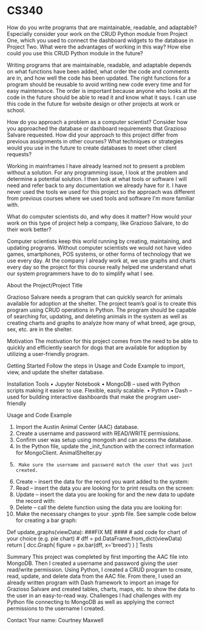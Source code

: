 # CS340

How do you write programs that are maintainable, readable, and adaptable? Especially consider your work on the CRUD Python module from Project One, which you used to connect the dashboard widgets to the database in Project Two. What were the advantages of working in this way? How else could you use this CRUD Python module in the future?

Writing programs that are maintainable, readable, and adaptable depends on what functions have been added, what order the code and comments are in, and how well the code has been updated. The right functions for a program should be reusable to avoid writing new code every time and for easy maintenance. The order is important because anyone who looks at the code in the future should be able to read it and know what it says. I can use this code in the future for website design or other projects at work or school.

How do you approach a problem as a computer scientist? Consider how you approached the database or dashboard requirements that Grazioso Salvare requested. How did your approach to this project differ from previous assignments in other courses? What techniques or strategies would you use in the future to create databases to meet other client requests?

Working in mainframes I have already learned not to present a problem without a solution. For any programming issue, I look at the problem and determine a potential solution. I then look at what tools or software I will need and refer back to any documentation we already have for it. I have never used the tools we used for this project so the approach was different from previous courses where we used tools and software I'm more familiar with.

What do computer scientists do, and why does it matter? How would your work on this type of project help a company, like Grazioso Salvare, to do their work better?

Computer scientists keep this world running by creating, maintaining, and updating programs. Without computer scientists we would not have video games, smartphones, POS systems, or other forms of technology that we use every day. At the company I already work at, we use graphs and charts every day so the project for this course really helped me understand what our system programmers have to do to simplify what I see.

About the Project/Project Title

Grazioso Salvare needs a program that can quickly search for animals available for adoption at the shelter. The project team’s goal is to create this program using CRUD operations in Python. The program should be capable of searching for, updating, and deleting animals in the system as well as creating charts and graphs to analyze how many of what breed, age group, sex, etc. are in the shelter.

Motivation
The motivation for this project comes from the need to be able to quickly and efficiently search for dogs that are available for adoption by utilizing a user-friendly program. 

Getting Started
Follow the steps in Usage and Code Example to import, view, and update the shelter database.

Installation Tools 
•	Jupyter Notebook 
•	MongoDB – used with Python scripts making it easier to use. Flexible, easily scalable.
•	Python 
•	Dash – used for building interactive dashboards that make the program user-friendly

Usage and Code Example
1.	Import the Austin Animal Center (AAC) database.
2.	Create a username and password with READ/WRITE permissions. 
3.	Confirm user was setup using mongosh and can access the database.
4.	In the Python file, update the _init_function with the correct information for MongoClient. AnimalShelter.py
5.   	Make sure the username and password match the user that was just created.
6.	Create – insert the data for the record you want added to the system: 
7.	Read – insert the data you are looking for to print results on the screen:
8.	Update – insert the data you are looking for and the new data to update the record with:
9.	Delete – call the delete function using the data you are looking for:
10.	Make the necessary changes to your .ypnb file. See sample code below for creating a bar graph:

Def update_graphs(viewData):
    ###FIX ME ####
    # add code for chart of your choice (e.g. pie chart) #
    dff = pd.DataFrame.from_dict(viewData)
        return [
        dcc.Graph(
           figure = px.bar(dff, x='breed')
       )
   ]
Tests

Summary
	This project was completed by first importing the AAC file into MongoDB. Then I created a username and password giving the user read/write permission. Using Python, I created a CRUD program to create, read, update, and delete data from the AAC file. From there, I used an already written program with Dash framework to import an image for Grazioso Salvare and created tables, charts, maps, etc. to show the data to the user in an easy-to-read way.
Challenges
	I had challenges with my Python file connecting to MongoDB as well as applying the correct permissions to the username I created. 

Contact
Your name: Courtney Maxwell
